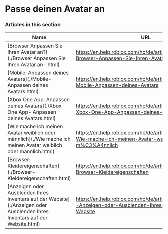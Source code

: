 # Passe deinen Avatar an  
### Articles in this section
Name|URL
-|-
[Browser Anpassen Sie Ihren Avatar an?](./Browser Anpassen Sie Ihren Avatar an-.html) |https://en.help.roblox.com/hc/de/articles/203313600-Browser-Anpassen-Sie-Ihren-Avatar-an-
[Mobile: Anpassen deines Avatars](./Mobile- Anpassen deines Avatars.html) |https://en.help.roblox.com/hc/de/articles/203313510-Mobile-Anpassen-deines-Avatars
[Xbox One App: Anpassen deines Avatars](./Xbox One App- Anpassen deines Avatars.html) |https://en.help.roblox.com/hc/de/articles/205557353-Xbox-One-App-Anpassen-deines-Avatars
[Wie mache ich meinen Avatar weiblich oder männlich](./Wie mache ich meinen Avatar weiblich oder männlich.html) |https://en.help.roblox.com/hc/de/articles/203313700-Wie-mache-ich-meinen-Avatar-weiblich-oder-m%C3%A4nnlich
[Browser: Kleidereigenschaften](./Browser- Kleidereigenschaften.html) |https://en.help.roblox.com/hc/de/articles/203313710-Browser-Kleidereigenschaften
[Anzeigen oder Ausblenden Ihres Inventars auf der Website](./Anzeigen oder Ausblenden Ihres Inventars auf der Website.html) |https://en.help.roblox.com/hc/de/articles/360000463726-Anzeigen-oder-Ausblenden-Ihres-Inventars-auf-der-Website